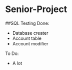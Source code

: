# Senior-Project

##SQL Testing
Done:
- Database creater
- Account table
- Account modifier

To Do:
- A lot
